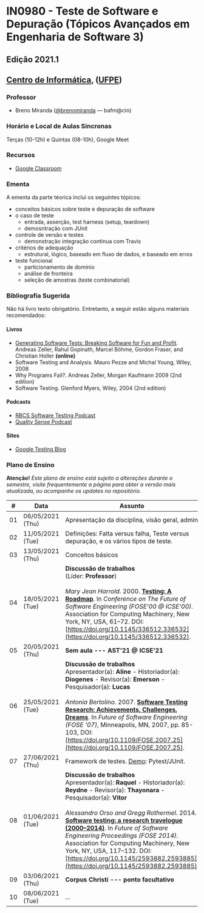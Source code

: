 # IN0980 - Teste de Software e Depuração (Tópicos Avançados em Engenharia de Software 3)

## Edição 2021.1

## [Centro de Informática](http://www.cin.ufpe.br/), ([UFPE](http://www.ufpe.br/))

### Professor
* Breno Miranda ([@brenomiranda](https://github.com/brenomiranda) — bafm@cin)
  
### Horário e Local de Aulas Síncronas
Terças (10-12h) e Quintas (08-10h), Google Meet

### Recursos
* [Google Classroom](https://classroom.google.com/)

### Ementa
A ementa da parte téorica inclui os seguintes tópicos:
* conceitos básicos sobre teste e depuração de software
* o caso de teste
  * entrada, asserção, test harness (setup, teardown)
  * demosntração com JUnit
* controle de versão e testes
  * demonstração integração contínua com Travis
* critérios de adequação
  * estrutural, lógico, baseado em fluxo de dados, e baseado em erros
* teste funcional
  * particionamento de domínio
  * análise de fronteira
  * seleção de amostras (teste combinatorial)
  
### Bibliografia Sugerida
Não há livro texto obrigatório. Entretanto, a seguir estão alguns materiais recomendados:

#### Livros
* [Generating Software Tests: Breaking Software for Fun and Profit](https://www.fuzzingbook.org/). Andreas Zeller, Rahul Gopinath, Marcel Böhme, Gordon Fraser, and Christian Holler **(online)**
* Software Testing and Analysis. Mauro Pezze and Michal Young, Wiley, 2008
* Why Programs Fail?. Andreas Zeller, Morgan Kaufmann 2009 (2nd edition)
* Software Testing. Glenford Myers, Wiley, 2004 (2nd edition)

#### Podcasts
* [RBCS Software Testing Podcast](https://rbcs-us.com/resources/podcast/)
* [Quality Sense Podcast](https://soundcloud.com/qualitysensepodcast)

#### Sites
* [Google Testing Blog](https://testing.googleblog.com/)

### Plano de Ensino
**Atenção!** *Este plano de ensino está sujeito a alterações durante o semestre, visite frequentemente a página para obter a versão mais atualizada, ou acompanhe os updates no repositório.*

\# | Data | Assunto
-- | ---- | -------
01	|	06/05/2021 (Thu)	|	Apresentação da disciplina, visão geral, admin
02	|	11/05/2021 (Tue)	|	Definições: Falta versus falha, Teste versus depuração, e os vários tipos de teste.
03	|	13/05/2021 (Thu)	|	Conceitos básicos
04	|	18/05/2021 (Tue)	|	**Discussão de trabalhos** <br />(Líder: **Professor**)<br /><br /> *Mary Jean Harrold*. 2000. [**Testing: A Roadmap**](https://doi.org/10.1145/336512.336532). In *Conference on The Future of Software Engineering (FOSE'00 @ ICSE'00)*. Association for Computing Machinery, New York, NY, USA, 61–72. DOI: [https://doi.org/10.1145/336512.336532](https://doi.org/10.1145/336512.336532).
05	|	20/05/2021 (Thu)	|	**Sem aula --- AST'21 @ ICSE'21**
06	|	25/05/2021 (Tue)	|	**Discussão de trabalhos** <br /> Apresentador(a): **Aline** - Historiador(a): **Diogenes** - Revisor(a): **Emerson** - Pesquisador(a): **Lucas** <br /><br /> *Antonia Bertolino*. 2007. [**Software Testing Research: Achievements, Challenges, Dreams**](https://doi.org/10.1109/FOSE.2007.25). In *Future of Software Engineering (FOSE '07)*, Minneapolis, MN, 2007, pp. 85-103, DOI: [https://doi.org/10.1109/FOSE.2007.25](https://doi.org/10.1109/FOSE.2007.25).
07	|	27/06/2021 (Thu)	|	Framework de testes. [Demo](https://github.com/in0980/in0980.github.io/tree/main/demos/Pytest): Pytest/JUnit.
08	|	01/06/2021 (Tue)	|	**Discussão de trabalhos** <br /> Apresentador(a): **Raquel** - Historiador(a): **Reydne** - Revisor(a): **Thayonara** - Pesquisador(a): **Vitor** <br /><br /> *Alessandro Orso and Gregg Rothermel*. 2014. [**Software testing: a research travelogue (2000–2014)**](https://doi.org/10.1145/2593882.2593885). In *Future of Software Engineering Proceedings (FOSE 2014)*. Association for Computing Machinery, New York, NY, USA, 117–132. DOI: [https://doi.org/10.1145/2593882.2593885](https://doi.org/10.1145/2593882.2593885).
09	|	03/06/2021 (Thu)	|	**Corpus Christi --- ponto facultativo**
10	|	08/06/2021 (Tue)	|	...

